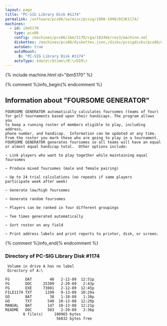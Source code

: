 ```yaml
---
layout: page
title: "PC-SIG Library Disk #1174"
permalink: /software/pcx86/sw/misc/pcsig/1000-1999/DISK1174/
machines:
  - id: ibm5170
    type: pcx86
    config: /machines/pcx86/ibm/5170/cga/1024kb/rev3/machine.xml
    diskettes: /machines/pcx86/diskettes.json,/disks/pcsigdisks/pcx86/diskettes.json
    autoGen: true
    autoMount:
      B: "PC-SIG Library Disk #1174"
    autoType: $date\r$time\rB:\rDIR\r
---
```


{% include machine.html id="ibm5170" %}

{% comment %}info_begin{% endcomment %}

## Information about "FOURSOME GENERATOR"

    FOURSOME GENERATOR automatically calculates foursomes (teams of four)
    for golf tournaments based upon their handicaps. The program allows you
    to keep a running roster of members eligible to play, including address,
    phone number, and handicap.  Information can be updated at any time.
    From the roster you mark those who are going to play in a tournament.
    FOURSOME GENERATOR generates foursomes so all teams will have an equal
    or almost equal handicap total.  Other options include:
    
    ~ Link players who want to play together while maintaining equal
    foursomes
    
    ~ Produce mixed foursomes (male and female pairing)
    
    ~ Up to 24 trial calculations (no repeats if same players
    participate week after week)
    
    ~ Generate low/high foursomes
    
    ~ Generate random foursomes
    
    ~ Players can be ranked in four different groupings
    
    ~ Tee times generated automatically
    
    ~ Sort roster on any field
    
    ~ Print address labels and print reports to printer, disk, or screen.
{% comment %}info_end{% endcomment %}


### Directory of PC-SIG Library Disk #1174

     Volume in drive A has no label
     Directory of A:\

    FG       DAT        48   2-12-89  12:51p
    FG       DOC     25309   2-20-89   2:43p
    FG       EXE     73081   2-12-89  12:45p
    FILE1174 TXT      1299   9-13-89  10:29a
    GO       BAT        38   1-18-88   1:38p
    GO       TXT       540  10-13-88  12:20p
    MANUAL   BAT       147  10-13-88  12:21p
    README   DOC       503   2-20-89   3:36p
            8 file(s)     100965 bytes
                           56832 bytes free
